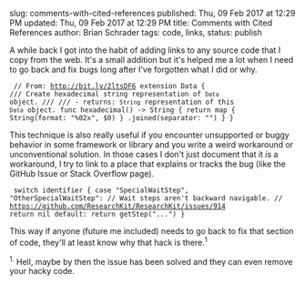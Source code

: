 slug: comments-with-cited-references
published: Thu, 09 Feb 2017 at 12:29 PM
updated: Thu, 09 Feb 2017 at 12:29 PM
title: Comments with Cited References
author: Brian Schrader
tags: code, links,
status: publish

A while back I got into the habit of adding links to any source code that I copy from the web. It's a small addition but it's helped me a lot when I need to go back and fix bugs long after I've forgotten what I did or why.

<code class="swift"><pre>
// From: http://bit.ly/2ltsDF6
extension Data {
    /// Create hexadecimal string representation of `Data` object.
    ///
    /// - returns: `String` representation of this `Data` object.
    func hexadecimal() -> String {
        return map { String(format: "%02x", $0) }
            .joined(separator: "")
    }
}
</pre></code>

This technique is also really useful if you encounter unsupported or buggy behavior in some framework or library and you write a weird workaround or unconventional solution. In those cases I don't just document that it *is* a workaround, I try to link to a place that explains or tracks the bug (like the GitHub Issue or Stack Overflow page).

<code class="swift"><pre>
switch identifier {
case "SpecialWaitStep", "OtherSpecialWaitStep":
    // Wait steps aren't backward navigable.
    // https://github.com/ResearchKit/ResearchKit/issues/914
    return nil
default:
    return getStep("...")
}
</pre></code>

This way if anyone (future me included) needs to go back to fix that section of code, they'll at least know why that hack is there.<sup>1</sup>

<div class="footnote">
<sup>1.</sup> Hell, maybe by then the issue has been solved and they can even remove your hacky code.
</div>

<!-- Begin Syntax Stylesheet -->
<link rel="stylesheet" href="http://yandex.st/highlightjs/8.0/styles/default.min.css"><script src="http://yandex.st/highlightjs/8.0/highlight.min.js"></script>
<script>hljs.initHighlightingOnLoad();</script></p>

